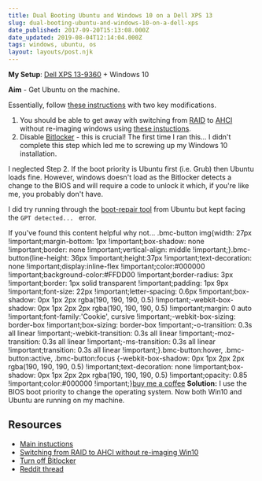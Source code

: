 ```yaml
---
title: Dual Booting Ubuntu and Windows 10 on a Dell XPS 13
slug: dual-booting-ubuntu-and-windows-10-on-a-dell-xps
date_published: 2017-09-20T15:13:08.000Z
date_updated: 2019-08-04T12:14:04.000Z
tags: windows, ubuntu, os
layout: layouts/post.njk
---
```


**My Setup**: [Dell XPS 13-9360](http://www.dell.com/en-uk/shop/laptop-and-2-in-1-pcs/xps-13/spd/xps-13-9360-laptop) + Windows 10

**Aim** - Get Ubuntu on the machine.

Essentially, follow [these instructions](https://askubuntu.com/a/868294/424657) with two key modifications.

1. You should be able to get away with switching from [RAID](https://en.wikipedia.org/wiki/RAID) to [AHCI](https://en.wikipedia.org/wiki/Advanced_Host_Controller_Interface) without re-imaging windows using [these instuctions](http://triplescomputers.com/blog/uncategorized/solution-switch-windows-10-from-raidide-to-ahci-operation/).
2. Disable [Bitlocker](https://en.wikipedia.org/wiki/RAID) - this is crucial! The first time I ran this... I didn't complete this step which led me to screwing up my Windows 10 installation.

I neglected Step 2. If the boot priority is Ubuntu first (i.e. Grub) then Ubuntu loads fine. However, windows doesn't load as the Bitlocker detects a change to the BIOS and will require a code to unlock it which, if you're like me, you probably don't have.

I did try running through the [boot-repair tool](https://help.ubuntu.com/community/Boot-Repair) from Ubuntu but kept facing the `GPT detected... ` error.

If you've found this content helpful why not...
.bmc-button img{width: 27px !important;margin-bottom: 1px !important;box-shadow: none !important;border: none !important;vertical-align: middle !important;}.bmc-button{line-height: 36px !important;height:37px !important;text-decoration: none !important;display:inline-flex !important;color:#000000 !important;background-color:#FFDD00 !important;border-radius: 3px !important;border: 1px solid transparent !important;padding: 1px 9px !important;font-size: 22px !important;letter-spacing: 0.6px !important;box-shadow: 0px 1px 2px rgba(190, 190, 190, 0.5) !important;-webkit-box-shadow: 0px 1px 2px 2px rgba(190, 190, 190, 0.5) !important;margin: 0 auto !important;font-family:'Cookie', cursive !important;-webkit-box-sizing: border-box !important;box-sizing: border-box !important;-o-transition: 0.3s all linear !important;-webkit-transition: 0.3s all linear !important;-moz-transition: 0.3s all linear !important;-ms-transition: 0.3s all linear !important;transition: 0.3s all linear !important;}.bmc-button:hover, .bmc-button:active, .bmc-button:focus {-webkit-box-shadow: 0px 1px 2px 2px rgba(190, 190, 190, 0.5) !important;text-decoration: none !important;box-shadow: 0px 1px 2px 2px rgba(190, 190, 190, 0.5) !important;opacity: 0.85 !important;color:#000000 !important;}[buy me a coffee](https://www.buymeacoffee.com/6uRXFwMJD)
**Solution:** I use the BIOS boot priority to change the operating system. Now both Win10 and Ubuntu are running on my machine.

## Resources

- [Main instuctions](https://askubuntu.com/a/868294/424657)
- [Switching from RAID to AHCI without re-imaging Win10](http://triplescomputers.com/blog/uncategorized/solution-switch-windows-10-from-raidide-to-ahci-operation/)
- [Turn off Bitlocker](http://triplescomputers.com/blog/uncategorized/solution-switch-windows-10-from-raidide-to-ahci-operation/)
- [Reddit thread](https://www.reddit.com/r/Dell/comments/5xw27t/dell_xps_15_9560_dualboot_windows_10_ubuntu_lts/)
